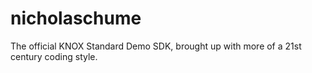 # nicholaschume
The official KNOX Standard Demo SDK, brought up with more of a 21st century coding style.

